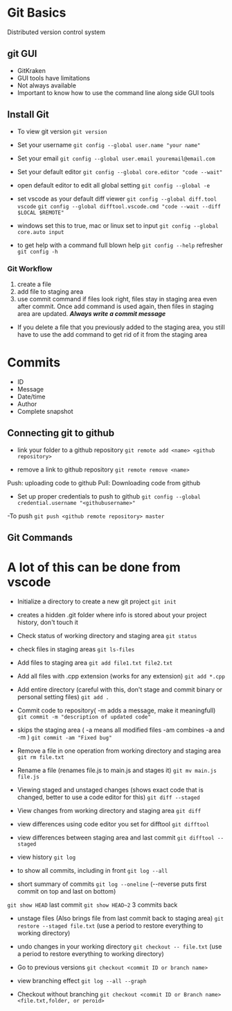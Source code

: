# Git Basics

Distributed version control system 

## git GUI 

- GitKraken 
- GUI tools have limitations 
- Not always available
- Important to know how to use the command line along side GUI tools 

## Install Git

- To view git version
`git version`  

- Set your username
`git config --global user.name "your name"`

- Set your email
`git config --global user.email youremail@email.com`

- Set your default editor 
`git config --global core.editor "code --wait"`

- open default editor to edit all global setting 
`git config --global -e`

- set vscode as your default diff viewer 
`git config --global diff.tool vscode`
`git config --global difftool.vscode.cmd "code --wait --diff $LOCAL $REMOTE"`


- windows set this to true, mac or linux set to input
`git config --global core.auto input`

- to get help with a command 
full blown help
`git config --help`
refresher 
`git config -h`


### Git Workflow 

1. create a file 
2. add file to staging area 
3. use commit command if files look right, files stay in staging area even after commit. 
Once add command is used again, then files in staging area are updated. 
***Always write a commit message***

- If you delete a file that you previously added to the staging area, 
you still have to use the add command to get rid of it from the staging area

# Commits

- ID
- Message 
- Date/time
- Author
- Complete snapshot 

## Connecting git to github

- link your folder to a github repository 
`git remote add <name> <github repository>`

- remove a link to github repository 
`git remote remove <name>`

Push: uploading code to github
Pull: Downloading code from github

- Set up proper credentials to push to github
`git config --global credential.username "<githubusername>"`

-To push
`git push <github remote repository> master`

## Git Commands 
# A lot of this can be done from vscode 

- Initialize a directory to create a new git project 
`git init`
- creates a hidden .git folder where info is stored about your project history, don't touch it 

- Check status of working directory and staging area
`git status`

- check files in staging areas 
`git ls-files`

- Add files to staging area 
`git add file1.txt file2.txt`
- Add all files with .cpp extension (works for any extension)
`git add *.cpp`
- Add entire directory (careful with this, don't stage and commit binary or personal setting files)
`git add .`

- Commit code to repository( -m adds a message, make it meaningfull)
`git commit -m "description of updated code"`

- skips the staging area ( -a means all modified files -am combines -a and -m )
`git commit -am "Fixed bug"`

- Remove a file in one operation from working directory and staging area
`git rm file.txt`

- Rename a file (renames file.js to main.js and stages it)
`git mv main.js file.js`

- Viewing staged and unstaged changes (shows exact code that is changed, better to use a code editor for this)
`git diff --staged`

- View changes from working directory and staging area
`git diff`

- view differences using code editor you set for difftool 
`git difftool`

- view differences between staging area and last commit
`git difftool --staged`

- view history 
`git log`

- to show all commits, including in front 
`git log --all`

- short summary of commits 
`git log --oneline` (--reverse puts first commit on top and last on bottom)

`git show HEAD` last commit 
`git show HEAD~2` 3 commits back

- unstage files (Also brings file from last commit back to staging area) 
`git restore --staged file.txt` (use a period to restore everything to working directory)

- undo changes in your working directory 
`git checkout -- file.txt` (use a period to restore everything to working directory)

- Go to previous versions
`git checkout <commit ID or branch name>`

- view branching effect 
`git log --all --graph`

- Checkout without branching 
`git checkout <commit ID or Branch name> <file.txt,folder, or peroid>`















